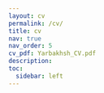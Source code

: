 ```yaml
---
layout: cv
permalink: /cv/
title: cv
nav: true
nav_order: 5
cv_pdf: Yarbakhsh_CV.pdf
description:
toc:
  sidebar: left
---
```

